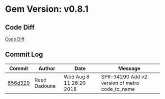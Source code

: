 # Gem Version: v0.8.1

## Code Diff

[Code Diff](https://github.com/Spokeo/geolookup/compare/v0.8.0...v0.8.1)

## Commit Log

Commit | Author | Date | Message
--- | --- | --- | ---
[656d329](https://github.com/Spokeo/geolookup/commit/656d329) | Reed Dadoune | Wed Aug 8 11:26:20 2018 | SPK-34290 Add v2 version of metro code_to_name
